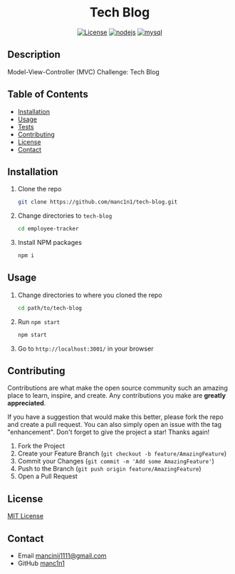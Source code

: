 <div align="center">

# Tech Blog

[![License](https://img.shields.io/github/license/manc1n1/tech-blog.svg?style=for-the-badge)](https://github.com/manc1n1/tech-blog/blob/master/LICENSE)
[![nodejs][node.js]][nodejs-url]
[![mysql][mysql]][mysql-url]

</div>

## Description

Model-View-Controller (MVC) Challenge: Tech Blog

## Table of Contents

-   [Installation](#installation)
-   [Usage](#usage)
-   [Tests](#tests)
-   [Contributing](#contributing)
-   [License](#license)
-   [Contact](#contact)

## Installation

1.  Clone the repo

    ```sh
    git clone https://github.com/manc1n1/tech-blog.git
    ```

2.  Change directories to `tech-blog`

    ```sh
    cd employee-tracker
    ```

3.  Install NPM packages

    ```sh
    npm i
    ```

## Usage

1. Change directories to where you cloned the repo

    ```sh
    cd path/to/tech-blog
    ```

2. Run `npm start`

    ```sh
    npm start
    ```

3. Go to `http://localhost:3001/` in your browser

## Contributing

Contributions are what make the open source community such an amazing place to learn, inspire, and create. Any contributions you make are **greatly appreciated**.

If you have a suggestion that would make this better, please fork the repo and create a pull request. You can also simply open an issue with the tag "enhancement".
Don't forget to give the project a star! Thanks again!

1. Fork the Project
2. Create your Feature Branch (`git checkout -b feature/AmazingFeature`)
3. Commit your Changes (`git commit -m 'Add some AmazingFeature'`)
4. Push to the Branch (`git push origin feature/AmazingFeature`)
5. Open a Pull Request

## License

[MIT License](https://opensource.org/licenses/MIT)

## Contact

-   Email mancinij1111@gmail.com
-   GitHub [manc1n1](https://github.com/manc1n1)

[node.js]: https://img.shields.io/badge/node.js-333?style=for-the-badge&logo=nodedotjs
[nodejs-url]: https://nodejs.org/
[mysql]: https://img.shields.io/badge/mysql-fff?style=for-the-badge&logo=mysql
[mysql-url]: https://www.mysql.com/
